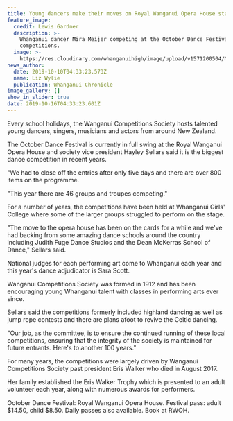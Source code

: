 ```yaml
---
title: Young dancers make their moves on Royal Wanganui Opera House stage
feature_image:
  credit: Lewis Gardner
  description: >-
    Whanganui dancer Mira Meijer competing at the October Dance Festival
    competitions.
  image: >-
    https://res.cloudinary.com/whanganuihigh/image/upload/v1571200504/News/Mira_Meijer._Chron_10.10.19.jpg
news_author:
  date: 2019-10-10T04:33:23.573Z
  name: Liz Wylie
  publication: Whanganui Chronicle
image_gallery: []
show_in_slider: true
date: 2019-10-16T04:33:23.601Z
---
```

Every school holidays, the Wanganui Competitions Society hosts talented young dancers, singers, musicians and actors from around New Zealand.

The October Dance Festival is currently in full swing at the Royal Wanganui Opera House and society vice president Hayley Sellars said it is the biggest dance competition in recent years.

"We had to close off the entries after only five days and there are over 800 items on the programme.

"This year there are 46 groups and troupes competing."

For a number of years, the competitions have been held at Whanganui Girls' College where some of the larger groups struggled to perform on the stage.

"The move to the opera house has been on the cards for a while and we've had backing from some amazing dance schools around the country including Judith Fuge Dance Studios and the Dean McKerras School of Dance," Sellars said.

National judges for each performing art come to Whanganui each year and this year's dance adjudicator is Sara Scott.

Wanganui Competitions Society was formed in 1912 and has been encouraging young Whanganui talent with classes in performing arts ever since.

Sellars said the competitions formerly included highland dancing as well as jump rope contests and there are plans afoot to revive the Celtic dancing.

"Our job, as the committee, is to ensure the continued running of these local competitions, ensuring that the integrity of the society is maintained for future entrants. Here's to another 100 years."

For many years, the competitions were largely driven by Wanganui Competitions Society past president Eris Walker who died in August 2017.

Her family established the Eris Walker Trophy which is presented to an adult volunteer each year, along with numerous awards for performers.

October Dance Festival: Royal Wanganui Opera House. Festival pass: adult $14.50, child $8.50. Daily passes also available. Book at RWOH.
